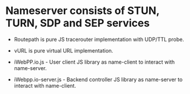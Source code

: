 Nameserver consists of STUN, TURN, SDP and SEP services
=======================================================

* Routepath is pure JS tracerouter implementation with UDP/TTL probe.
* vURL is pure virtual URL implementation.

* iWebPP.io.js        - User client JS library as name-client to interact with name-server.
* iWebpp.io-server.js - Backend controller JS library as name-server to interact with name-client.



